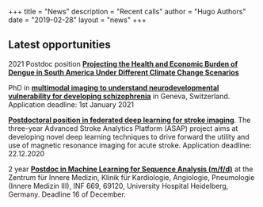 +++
title = "News"
description = "Recent calls"
author = "Hugo Authors"
date = "2019-02-28"
layout = "news"
+++



## Latest opportunities

2021 Postdoc position [**Projecting the Health and Economic Burden of Dengue in South America Under Different Climate Change Scenarios**](https://twitter.com/LancetCountdown/status/1331333839336202240/photo/1)

PhD in [**multimodal imaging to understand neurodevelopmental vulnerability for developing schizophrenia**](https://www.unil.ch/ln/files/live/sites/ln/files/shared/jobs/PhD_Eliez_Lab_2021.pdf) in Geneva, Switzerland. Application deadline: 1st January 2021

[**Postdoctoral position in federated deep learning for stroke imaging**](https://recrutement.chuv.ch/vacancy/postdoctoral-position-in-federated-deep-learning-for-stroke-imaging-246985.html). The three-year Advanced Stroke Analytics Platform (ASAP) project aims at developing novel deep learning techniques to drive forward the utility and use of magnetic resonance imaging for acute stroke. Application deadline: 22.12.2020

2 year [**Postdoc in Machine Learning for Sequence Analysis (m/f/d)**](https://www.klinikum.uni-heidelberg.de/en/zentrum-fuer-innere-medizin-medizin-klinik/innere-medizin-iii-kardiologie-angiologie-und-pneumologie/forschung/forschung/klaus-tschira-institut-for-computational-cardiology/jobs) at the Zentrum für Innere Medizin, Klinik für Kardiologie, Angiologie, Pneumologie (Innere Medizin III), INF 669, 69120, University Hospital Heidelberg, Germany. Deadline 16 of December. 
